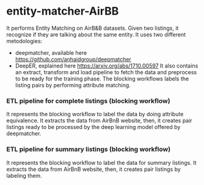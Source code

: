 # entity-matcher-AirBB
It performs Entity Matching on AirB&B datasets. 
Given two listings, it recognize if they are talking about the same entity. It uses two different metodologies:
- deepmatcher, available here https://github.com/anhaidgroup/deepmatcher
- DeepER, explained here https://arxiv.org/abs/1710.00597
It also contains an extract, transform and load pipeline to fetch the data and preprocess to be ready for the training phase.
The blocking workflows labels the listing pairs by performing attribute matching.
### ETL pipeline for complete listings (blocking workflow)
It represents the blocking workflow to label the data by doing attribute equivalence.
It extracts the data from AirBnB website, then, it creates pair listings ready to be processed by the deep learning model offered by deepmatcher.
### ETL pipeline for summary listings (blocking workflow)
It represents the blocking workflow to label the data for summary listings.
It extracts the data from AirBnB website, then, it creates pair listings by labeling them.
